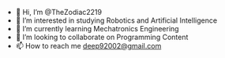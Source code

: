 - 👋 Hi, I’m @TheZodiac2219
- 👀 I’m interested in studying Robotics and Artificial Intelligence
- 🌱 I’m currently learning Mechatronics Engineering
- 💞️ I’m looking to collaborate on Programming Content
- 📫 How to reach me deep92002@gmail.com

<!---
TheZodiac2219/TheZodiac2219 is a ✨ special ✨ repository because its `README.md` (this file) appears on your GitHub profile.
You can click the Preview link to take a look at your changes.
--->
